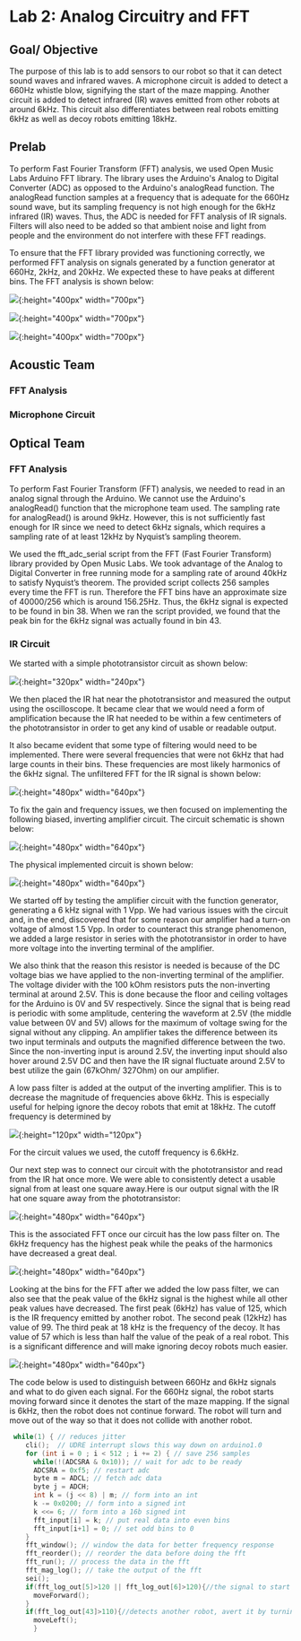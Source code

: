 # Lab 2: Analog Circuitry and FFT

## Goal/ Objective

The purpose of this lab is to add sensors to our robot so that it can detect sound waves and infrared waves. A microphone circuit is added to detect a 660Hz whistle blow, signifying the start of the maze mapping. Another circuit is added to detect infrared (IR) waves emitted from other robots at around 6kHz. This circuit also differentiates between real robots emitting 6kHz as well as decoy robots emitting 18kHz.

## Prelab

To perform Fast Fourier Transform (FFT) analysis, we used Open Music Labs Arduino FFT library. The library uses the Arduino's Analog to Digital Converter (ADC) as opposed to the Arduino's analogRead function. The analogRead function samples at a frequency that is adequate for the 660Hz sound wave, but its sampling frequency is not high enough for the 6kHz infrared (IR) waves. Thus, the ADC is needed for FFT analysis of IR signals. Filters will also need to be added so that ambient noise and light from people and the environment do not interfere with these FFT readings. 

To ensure that the FFT library provided was functioning correctly, we performed FFT analysis on signals generated by a function generator at 660Hz, 2kHz, and 20kHz. We expected these to have peaks at different bins. The FFT analysis is shown below:


![](images/lab2/660hz_fft_prelab.JPG){:height="400px" width="700px"}

![](images/lab2/2khz_fft_prelab.JPG){:height="400px" width="700px"}

![](images/lab2/20khz_fft_prelab.JPG){:height="400px" width="700px"}

## Acoustic Team

### FFT Analysis

### Microphone Circuit


## Optical Team

### FFT Analysis

To perform Fast Fourier Transform (FFT) analysis, we needed to read in an analog signal through the Arduino. We cannot use the Arduino's analogRead() function that the microphone team used. The sampling rate for analogRead() is around 9kHz. However, this is not sufficiently fast enough for IR since we need to detect 6kHz signals, which requires a sampling rate of at least 12kHz by Nyquist’s sampling theorem. 

We used the fft_adc_serial script from the FFT (Fast Fourier Transform) library provided by Open Music Labs. We took advantage of the Analog to Digital Converter in free running mode for a sampling rate of around 40kHz to satisfy Nyquist’s theorem. The provided script collects 256 samples every time the FFT is run. Therefore the FFT bins have an approximate size of 40000/256 which is around 156.25Hz. Thus, the 6kHz signal is expected to be found in bin 38. When we ran the script provided, we found that the peak bin for the 6kHz signal was actually found in bin 43. 

### IR Circuit
We started with a simple phototransistor circuit as shown below:

![](images/lab2/og_phototransistor_circuit.JPG){:height="320px" width="240px"}

We then placed the IR hat near the phototransistor and measured the output using the oscilloscope. It became clear that we would need a form of amplification because the IR hat needed to be within a few centimeters of the phototransistor in order to get any kind of usable or readable output. 


It also became evident that some type of filtering would need to be implemented. There were several frequencies that were not 6kHz that had large counts in their bins. These frequencies are most likely harmonics of the 6kHz signal. The unfiltered FFT for the IR signal is shown below:

![](images/lab2/6khz_nofilter_fft.JPG){:height="480px" width="640px"}


To fix the gain and frequency issues, we then focused on implementing the following biased, inverting amplifier circuit. The circuit schematic is shown below:

![](images/lab2/final_IR_circuit.JPG){:height="480px" width="640px"}


The physical implemented circuit is shown below:

![](images/lab2/final_implemented_IRcircuit.jpg){:height="480px" width="640px"}

We started off by testing the amplifier circuit with the function generator, generating a 6 kHz signal with 1 Vpp. We had various issues with the circuit and, in the end, discovered that for some reason our amplifier had a turn-on voltage of almost 1.5 Vpp. In order to counteract this strange phenomenon, we added a large resistor in series with the phototransistor in order to have more voltage into the inverting terminal of the amplifier. 

We also think that the reason this resistor is needed is because of the DC voltage bias we have applied to the non-inverting terminal of the amplifier. The voltage divider with the 100 kOhm resistors puts the non-inverting terminal at around 2.5V. This is done because the floor and ceiling voltages for the Arduino is 0V and 5V respectively. Since the signal that is being read is periodic with some amplitude, centering the waveform at 2.5V (the middle value between 0V and 5V) allows for the maximum of voltage swing for the signal without any clipping. An amplifier takes the difference between its two input terminals and outputs the magnified difference between the two. Since the non-inverting input is around 2.5V, the inverting input should also hover around 2.5V DC and then have the IR signal fluctuate around 2.5V to best utilize the gain (67kOhm/ 327Ohm) on our amplifier.

A low pass filter is added at the output of the inverting amplifier. This is to decrease the magnitude of frequencies above 6kHz. This is especially useful for helping ignore the decoy robots that emit at 18kHz. The cutoff frequency is determined by

![](images/lab2/cutoff_freq.JPG){:height="120px" width="120px"}

For the circuit values we used, the cutoff frequency is 6.6kHz.

Our next step was to connect our circuit with the phototransistor and read from the IR hat once more. We were able to consistently detect a usable signal from at least one square away.Here is our output signal with the IR hat one square away from the phototransistor:

![](images/lab2/IR_out_waveform.JPG){:height="480px" width="640px"}

This is the associated FFT once our circuit has the low pass filter on. The 6kHz frequency has the highest peak while the peaks of the harmonics have decreased a great deal.

![](images/lab2/6khz_fft_filter_scope.JPG){:height="480px" width="640px"}

Looking at the bins for the FFT after we added the low pass filter, we can also see that the peak value of the 6kHz signal is the highest while all other peak values have decreased. The first peak (6kHz) has value of 125, which is the IR frequency emitted by another robot. The second peak (12kHz) has value of 99. The third peak at 18 kHz is the frequency of the decoy. It has value of 57 which is less than half the value of the peak of a real robot. This is a significant difference and will make ignoring decoy robots much easier. 

![](images/lab2/6khz_bins_wFilter.JPG){:height="480px" width="640px"}

The code below is used to distinguish between 660Hz and 6kHz signals and what to do given each signal. For the 660Hz signal, the robot starts moving forward since it denotes the start of the maze mapping. If the signal is 6kHz, then the robot does not continue forward. The robot will turn and move out of the way so that it does not collide with another robot.

```cpp
 while(1) { // reduces jitter
    cli();  // UDRE interrupt slows this way down on arduino1.0
    for (int i = 0 ; i < 512 ; i += 2) { // save 256 samples
      while(!(ADCSRA & 0x10)); // wait for adc to be ready
      ADCSRA = 0xf5; // restart adc
      byte m = ADCL; // fetch adc data
      byte j = ADCH;
      int k = (j << 8) | m; // form into an int
      k -= 0x0200; // form into a signed int
      k <<= 6; // form into a 16b signed int
      fft_input[i] = k; // put real data into even bins
      fft_input[i+1] = 0; // set odd bins to 0
    }
    fft_window(); // window the data for better frequency response
    fft_reorder(); // reorder the data before doing the fft
    fft_run(); // process the data in the fft
    fft_mag_log(); // take the output of the fft
    sei();
    if(fft_log_out[5]>120 || fft_log_out[6]>120){//the signal to start has sounded
      moveForward();  
    }
    if(fft_log_out[43]>110){//detects another robot, avert it by turning direction
      moveLeft();
      }
```